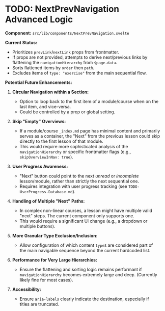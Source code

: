 # TODO: NextPrevNavigation Advanced Logic

**Component:** `src/lib/components/NextPrevNavigation.svelte`

**Current Status:**
- Prioritizes `prevLink`/`nextLink` props from frontmatter.
- If props are not provided, attempts to derive next/previous links by flattening the `navigationHierarchy` from `$page.data`.
- Sorts flattened items by `order` then `path`.
- Excludes items of `type: "exercise"` from the main sequential flow.

**Potential Future Enhancements:**

1.  **Circular Navigation within a Section:**
    *   Option to loop back to the first item of a module/course when on the last item, and vice-versa.
    *   Could be controlled by a prop or global setting.

2.  **Skip "Empty" Overviews:**
    *   If a module/course `_index.md` page has minimal content and primarily serves as a container, the "Next" from the previous lesson could skip directly to the first lesson of that module.
    *   This would require more sophisticated analysis of the `navigationHierarchy` or specific frontmatter flags (e.g., `skipOverviewInNav: true`).

3.  **User Progress Awareness:**
    *   "Next" button could point to the next *unread* or *incomplete* lesson/module, rather than strictly the next sequential one.
    *   Requires integration with user progress tracking (see `TODO-UserProgress-Database.md`).

4.  **Handling of Multiple "Next" Paths:**
    *   In complex non-linear courses, a lesson might have multiple valid "next" steps. The current component only supports one.
    *   This would require a significant UI change (e.g., a dropdown or multiple buttons).

5.  **More Granular Type Exclusion/Inclusion:**
    *   Allow configuration of which content `type`s are considered part of the main navigable sequence beyond the current hardcoded list.

6.  **Performance for Very Large Hierarchies:**
    *   Ensure the flattening and sorting logic remains performant if `navigationHierarchy` becomes extremely large and deep. (Currently likely fine for most cases).

7.  **Accessibility:**
    *   Ensure `aria-labels` clearly indicate the destination, especially if titles are truncated.
